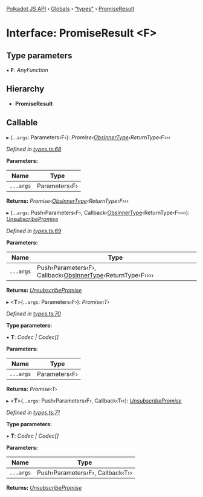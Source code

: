 [Polkadot JS API](../README.md) › [Globals](../globals.md) › ["types"](../modules/_types_.md) › [PromiseResult](_types_.promiseresult.md)

# Interface: PromiseResult <**F**>

## Type parameters

▪ **F**: *AnyFunction*

## Hierarchy

* **PromiseResult**

## Callable

▸ (...`args`: Parameters‹F›): *Promise‹[ObsInnerType](../modules/_types_.md#obsinnertype)‹ReturnType‹F›››*

*Defined in [types.ts:68](https://github.com/polkadot-js/api/blob/3bb719fcfc/packages/api/src/types.ts#L68)*

**Parameters:**

Name | Type |
------ | ------ |
`...args` | Parameters‹F› |

**Returns:** *Promise‹[ObsInnerType](../modules/_types_.md#obsinnertype)‹ReturnType‹F›››*

▸ (...`args`: Push‹Parameters‹F›, Callback‹[ObsInnerType](../modules/_types_.md#obsinnertype)‹ReturnType‹F››››): *[UnsubscribePromise](../modules/_types_.md#unsubscribepromise)*

*Defined in [types.ts:69](https://github.com/polkadot-js/api/blob/3bb719fcfc/packages/api/src/types.ts#L69)*

**Parameters:**

Name | Type |
------ | ------ |
`...args` | Push‹Parameters‹F›, Callback‹[ObsInnerType](../modules/_types_.md#obsinnertype)‹ReturnType‹F›››› |

**Returns:** *[UnsubscribePromise](../modules/_types_.md#unsubscribepromise)*

▸ <**T**>(...`args`: Parameters‹F›): *Promise‹T›*

*Defined in [types.ts:70](https://github.com/polkadot-js/api/blob/3bb719fcfc/packages/api/src/types.ts#L70)*

**Type parameters:**

▪ **T**: *Codec | Codec[]*

**Parameters:**

Name | Type |
------ | ------ |
`...args` | Parameters‹F› |

**Returns:** *Promise‹T›*

▸ <**T**>(...`args`: Push‹Parameters‹F›, Callback‹T››): *[UnsubscribePromise](../modules/_types_.md#unsubscribepromise)*

*Defined in [types.ts:71](https://github.com/polkadot-js/api/blob/3bb719fcfc/packages/api/src/types.ts#L71)*

**Type parameters:**

▪ **T**: *Codec | Codec[]*

**Parameters:**

Name | Type |
------ | ------ |
`...args` | Push‹Parameters‹F›, Callback‹T›› |

**Returns:** *[UnsubscribePromise](../modules/_types_.md#unsubscribepromise)*
